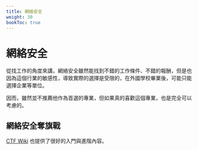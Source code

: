 ```yaml
---
title: 網絡安全
weight: 30
bookToc: true
---
```


# 網絡安全

從找工作的角度來講，網絡安全雖然能找到不錯的工作條件、不錯的報酬，但是也因為這個行業的敏感性，導致實際的選擇是受限的，在外國學校畢業後，可能只能選擇企業等單位。

因而，雖然並不推薦他作為首選的專業，但如果真的喜歡這個專業，也是完全可以考慮的。

## 網絡安全奪旗戰

[CTF Wiki](https://ctf-wiki.org/) 也提供了很好的入門與進階內容。